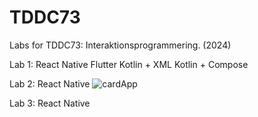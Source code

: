 # TDDC73
Labs for TDDC73: Interaktionsprogrammering. (2024)

Lab 1: 
React Native
Flutter
Kotlin + XML
Kotlin + Compose

Lab 2:
React Native
![cardApp](https://github.com/user-attachments/assets/9662f721-8a82-47e0-8d13-dac58530561b)

Lab 3:
React Native
